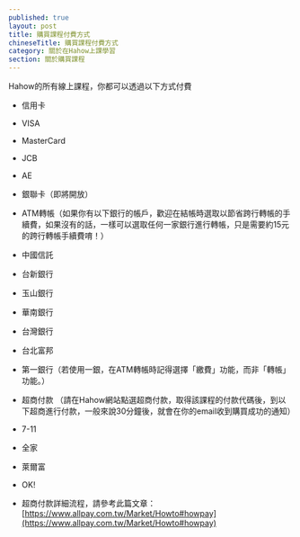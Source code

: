 ```yaml
---
published: true
layout: post
title: 購買課程付費方式
chineseTitle: 購買課程付費方式
category: 關於在Hahow上課學習
section: 關於購買課程
---
```


 

Hahow的所有線上課程，你都可以透過以下方式付費

*   信用卡

*   VISA
*   MasterCard
*   JCB
*   AE
*   銀聯卡（即將開放）

*   ATM轉帳（如果你有以下銀行的帳戶，歡迎在結帳時選取以節省跨行轉帳的手續費，如果沒有的話，一樣可以選取任何一家銀行進行轉帳，只是需要約15元的跨行轉帳手續費唷！）

*   中國信託
*   台新銀行
*   玉山銀行
*   華南銀行
*   台灣銀行
*   台北富邦
*   第一銀行（若使用一銀，在ATM轉帳時記得選擇「繳費」功能，而非「轉帳」功能。）

*   超商付款 （請在Hahow網站點選超商付款，取得該課程的付款代碼後，到以下超商進行付款，一般來說30分鐘後，就會在你的email收到購買成功的通知）

*   7-11
*   全家
*   萊爾富
*   OK!
*   超商付款詳細流程，請參考此篇文章：[https://www.allpay.com.tw/Market/Howto#howpay](https://www.allpay.com.tw/Market/Howto#howpay)
